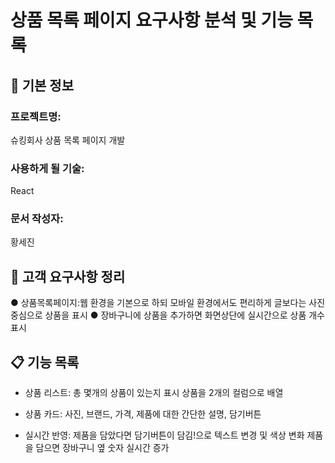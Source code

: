 # 상품 목록 페이지 요구사항 분석 및 기능 목록

## 📌 기본 정보
### 프로젝트명: 
슈킹회사 상품 목록 페이지 개발

### 사용하게 될 기술: 
React

### 문서 작성자: 
황세진

## 📝 고객 요구사항 정리
●	상품목록페이지:웹 환경을 기본으로 하되 모바일 환경에서도 편리하게
             글보다는 사진 중심으로 상품을 표시
●	장바구니에 상품을 추가하면 화면상단에 실시간으로 상품 개수 표시

## 📋 기능 목록
- 상품 리스트: 총 몇개의 상품이 있는지 표시
            상품을 2개의 컬럼으로 배열

- 상품 카드: 사진, 브랜드, 가격, 제품에 대한 간단한 설명, 담기버튼 

- 실시간 반영: 제품을 담았다면 담기버튼이 담김!으로 텍스트 변경 및 색상 변화
            제품을 담으면 장바구니 옆 숫자 실시간 증가
             
 


